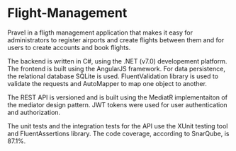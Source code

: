 # Flight-Management

Pravel in a fligth management application that makes it easy for administrators to register airports and create flights between them and for users to create accounts and book flights.

The backend is written in C#, using the .NET (v7.0) developement platform.
The frontend is built using the AngularJS framework.
For data persistence, the relational database SQLite is used.
FluentValidation library is used to validate the requests and AutoMapper to map one object to another.

The REST API is versioned and is built using the MediatR implementaiton of the mediator design pattern.
JWT tokens were used for user authentication and authorization.

The unit tests and the integration tests for the API use the XUnit testing tool and FluentAssertions library.
The code coverage, according to SnarQube, is 87.1%.
